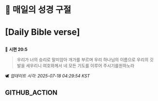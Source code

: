# 🙏 매일의 성경 구절
# [Daily Bible verse]
##
<!-- START_BIBLE_VERSE -->
📖 **시편 20:5**
> 우리가 너의 승리로 말미암아 개가를 부르며 우리 하나님의 이름으로 우리의 깃발을 세우리니 여호와께서 네 모든 기도를 이루어 주시기를원하노라

🕊️ _업데이트 시각: 2025-07-18 04:29:54 KST_
  <!-- END_BIBLE_VERSE -->
## GITHUB_ACTION
